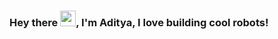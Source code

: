 ### Hey there <img src="https://media.giphy.com/media/hvRJCLFzcasrR4ia7z/giphy.gif" width="25px">, I'm Aditya, I love building cool robots!
